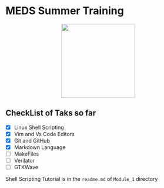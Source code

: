 # MEDS Summer Training

<p align="center">
<img width=200 height=200 src=https://media.licdn.com/dms/image/v2/D5622AQFu2kFj___x8Q/feedshare-shrink_2048_1536/feedshare-shrink_2048_1536/0/1713182041679?e=2147483647&v=beta&t=CTgaFET7KIv7Y9dCJJ6g8sGyTS7XYtGiWKc2-VohZ9Q>
</p>


## CheckList of Taks so far
- [x] Linux Shell Scripting
- [x] Vim and Vs Code Editors
- [x] Git and GitHub
- [x] Markdown Language
- [ ] MakeFiles
- [ ] Verilator
- [ ] GTKWave

Shell Scripting Tutorial is in the `readme.md` of `Module_1` directory
